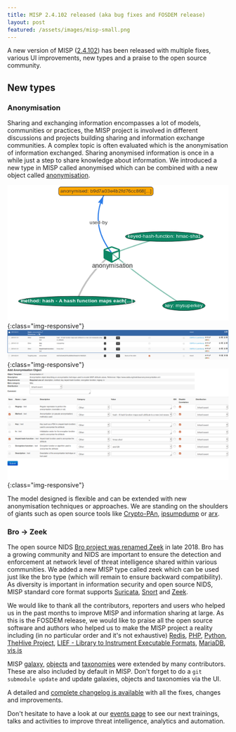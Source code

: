 ```yaml
---
title: MISP 2.4.102 released (aka bug fixes and FOSDEM release)
layout: post
featured: /assets/images/misp-small.png
---
```


A new version of MISP ([2.4.102](https://github.com/MISP/MISP/tree/v2.4.102)) has been released with multiple fixes, various UI improvements, new types and a praise to the open source community.

## New types

### Anonymisation

Sharing and exchanging information encompasses a lot of models, communities or practices, the MISP project is involved in different discussions and projects building sharing and information exchange communities. A complex topic is often evaluated which is the anonymisation of information exchanged. Sharing anonymised information is once in a while just a step to share knowledge about information. We introduced a new type in MISP called anonymised which can be combined with a new object called [anonymisation](https://www.misp-project.org/objects.html#_anonymisation).

![](/assets/images/misp/blog/anon-graph.png){:class="img-responsive"}
![](/assets/images/misp/blog/anon2.png){:class="img-responsive"}
![](/assets/images/misp/blog/anonymisation.png){:class="img-responsive"}

The model designed is flexible and can be extended with new anonymisation techniques or approaches. We are standing on the shoulders of giants such as open source tools like [Crypto-PAn](https://www.cc.gatech.edu/computing/Networking/projects/cryptopan/), [ipsumpdump](https://github.com/kohler/ipsumdump) or [arx](https://arx.deidentifier.org/).

### Bro -> Zeek

The open source NIDS [Bro project was renamed Zeek](https://blog.zeek.org/2018/10/renaming-bro-project_11.html) in late 2018. Bro has a growing community and NIDS are important to ensure the detection and enforcement at network level of threat intelligence shared within various communities. We added a new MISP type called zeek which can be used just like the bro type (which will remain to ensure backward compatibility). As diversity is important in information security and open source NIDS, MISP standard core format supports [Suricata](https://suricata-ids.org/), [Snort](https://www.snort.org/) and [Zeek](https://www.zeek.org/).

We would like to thank all the contributors, reporters and users who helped us in the past months to improve MISP and information sharing at large. As this is the FOSDEM release, we would like to praise all the open source software and authors who helped us to make the MISP project a reality including (in no particular order and it's not exhaustive) [Redis](https://redis.io/), [PHP](http://php.net/), [Python](https://www.python.org/), [TheHive Project](https://thehive-project.org/), [LIEF - Library to Instrument Executable Formats](https://lief.quarkslab.com/), [MariaDB](https://mariadb.org/), [vis.js](http://visjs.org/index.html)


MISP [galaxy](/galaxy.pdf), [objects](/objects.pdf) and [taxonomies](/taxonomies.pdf) were extended by many contributors. These are also included by default in MISP. Don't forget to do a `git submodule update` and update galaxies, objects and taxonomies via the UI.

A detailed and [complete changelog is available](http://www.misp-project.org/Changelog.txt) with all the fixes, changes and improvements.

Don't hesitate to have a look at our [events page](http://www.misp-project.org/events/) to see our next trainings, talks and activities to improve threat intelligence, analytics and automation.

